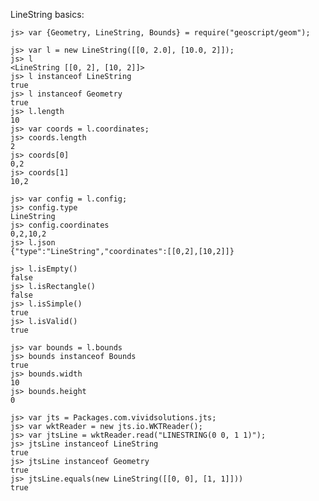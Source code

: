 LineString basics:

    js> var {Geometry, LineString, Bounds} = require("geoscript/geom");

    js> var l = new LineString([[0, 2.0], [10.0, 2]]);
    js> l
    <LineString [[0, 2], [10, 2]]>
    js> l instanceof LineString
    true
    js> l instanceof Geometry
    true
    js> l.length
    10
    js> var coords = l.coordinates;
    js> coords.length
    2
    js> coords[0]
    0,2
    js> coords[1]
    10,2

    js> var config = l.config;
    js> config.type
    LineString
    js> config.coordinates
    0,2,10,2
    js> l.json
    {"type":"LineString","coordinates":[[0,2],[10,2]]}

    js> l.isEmpty()
    false
    js> l.isRectangle()
    false
    js> l.isSimple()
    true
    js> l.isValid()
    true
    
    js> var bounds = l.bounds
    js> bounds instanceof Bounds
    true
    js> bounds.width
    10
    js> bounds.height
    0

    js> var jts = Packages.com.vividsolutions.jts;
    js> var wktReader = new jts.io.WKTReader();
    js> var jtsLine = wktReader.read("LINESTRING(0 0, 1 1)");
    js> jtsLine instanceof LineString
    true
    js> jtsLine instanceof Geometry
    true
    js> jtsLine.equals(new LineString([[0, 0], [1, 1]]))
    true
 